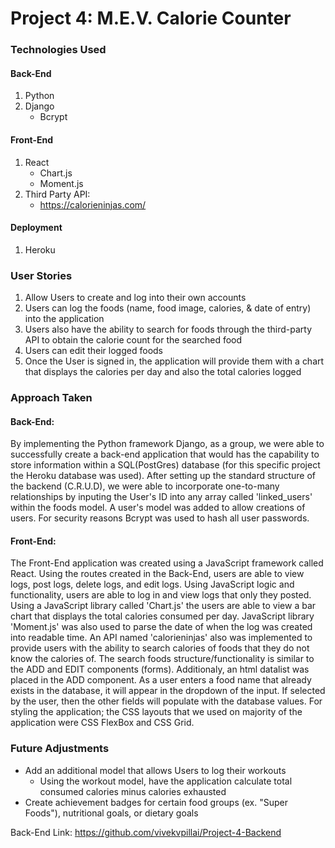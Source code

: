 # Project 4: M.E.V. Calorie Counter

### Technologies Used
#### Back-End
1. Python
2. Django
    - Bcrypt

#### Front-End
1. React
    - Chart.js
    - Moment.js
2. Third Party API:
    - https://calorieninjas.com/

#### Deployment
1. Heroku

### User Stories
1. Allow Users to create and log into their own accounts
2. Users can log the foods (name, food image, calories, & date of entry) into the application
3. Users also have the ability to search for foods through the third-party API to obtain the calorie count for the searched food
4. Users can edit their logged foods
5. Once the User is signed in, the application will provide them with a chart that displays the calories per day and also the total calories logged

### Approach Taken
#### Back-End:
By implementing the Python framework Django, as a group, we were able to successfully create a back-end application that would has the capability to store information within a SQL(PostGres) database (for this specific project the Heroku database was used).
After setting up the standard structure of the backend (C.R.U.D), we were able to incorporate one-to-many relationships by inputing the User's ID into any array called 'linked_users' within the foods model.
A user's model was added to allow creations of users. For security reasons Bcrypt was used to hash all user passwords.

#### Front-End:
The Front-End application was created using a JavaScript framework called React. Using the routes created in the Back-End, users are able to view logs, post logs, delete logs, and edit logs. Using JavaScript logic and functionality, users are able to log in and view logs that only they posted. Using a JavaScript library called 'Chart.js' the users are able to view a bar chart that displays the total calories consumed per day. JavaScript library 'Moment.js' was also used to parse the date of when the log was created into readable time.
An API named 'calorieninjas' also was implemented to provide users with the ability to search calories of foods that they do not know the calories of. The search foods structure/functionality is similar to the ADD and EDIT components (forms).
Additionaly, an html datalist was placed in the ADD component. As a user enters a food name that already exists in the database, it will appear in the dropdown of the input. If selected by the user, then the other fields will populate with the database values.
For styling the application; the CSS layouts that we used on majority of the application were CSS FlexBox and CSS Grid.

### Future Adjustments
- Add an additional model that allows Users to log their workouts
    - Using the workout model, have the application calculate total consumed calories minus calories exhausted
- Create achievement badges for certain food groups (ex. "Super Foods"), nutritional goals, or dietary goals

Back-End Link: https://github.com/vivekvpillai/Project-4-Backend
